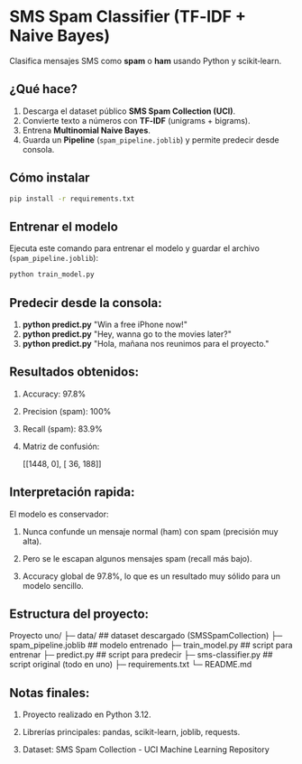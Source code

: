 # SMS Spam Classifier (TF‑IDF + Naive Bayes)

Clasifica mensajes SMS como **spam** o **ham** usando Python y scikit‑learn.

## ¿Qué hace?
1. Descarga el dataset público **SMS Spam Collection (UCI)**.
2. Convierte texto a números con **TF‑IDF** (unigrams + bigrams).
3. Entrena **Multinomial Naive Bayes**.
4. Guarda un **Pipeline** (`spam_pipeline.joblib`) y permite predecir desde consola.

## Cómo instalar
```bash
pip install -r requirements.txt
```

## Entrenar el modelo

Ejecuta este comando para entrenar el modelo y guardar el archivo (`spam_pipeline.joblib`):

```bash
python train_model.py
```

## Predecir desde la consola:

1. **python predict.py** "Win a free iPhone now!"
2. **python predict.py** "Hey, wanna go to the movies later?"
3. **python predict.py** "Hola, mañana nos reunimos para el proyecto."

## Resultados obtenidos:

1. Accuracy: 97.8%

2. Precision (spam): 100%

3. Recall (spam): 83.9%

4. Matriz de confusión:

    [[1448,    0],
     [  36,  188]]

## Interpretación rapida:

El modelo es conservador:

1. Nunca confunde un mensaje normal (ham) con spam (precisión muy alta).

2. Pero se le escapan algunos mensajes spam (recall más bajo).

3. Accuracy global de 97.8%, lo que es un resultado muy sólido para un modelo sencillo.

## Estructura del proyecto: 

Proyecto uno/
├─ data/                  ## dataset descargado (SMSSpamCollection)
├─ spam_pipeline.joblib   ## modelo entrenado
├─ train_model.py         ## script para entrenar
├─ predict.py             ## script para predecir
├─ sms-classifier.py      ## script original (todo en uno)
├─ requirements.txt
└─ README.md


## Notas finales:

1. Proyecto realizado en Python 3.12.

2. Librerías principales: pandas, scikit-learn, joblib, requests.

3. Dataset: SMS Spam Collection - UCI Machine Learning Repository
